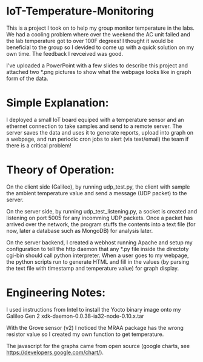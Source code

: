 # IoT-Temperature-Monitoring

This is a project I took on to help my group monitor temperature in the labs. We had a cooling problem where over the weekend the AC unit failed and the lab temperature got to over 100F degrees! I thought it would be beneficial to the group so I devided to come up with a quick solution on my own time. The feedback I revceived was good. 

I've uploaded a PowerPoint with a few slides to describe this project and attached two *.png pictures to show what the webpage looks like in graph form of the data. 


Simple Explanation:
=====================
I deployed a small IoT board equiped with a temperature sensor and an ethernet connection to take samples and send to a remote server. The server saves the data and uses it to generate reports, upload into graph on a webpage, and run periodic cron jobs to alert (via text/email) the team if there is a critical problem!  


Theory of Operation: 
=======================
On the client side (Galileo), by running udp_test.py, the client with sample the ambient temperature value and send a message (UDP packet) to the server. 

On the server side, by running udp_test_listening.py, a socket is created and listening on port 5005 for any incomming UDP packets. Once a packet has arrived over the network, the program stuffs the contents into a text file (for now, later a database such as MongoDB) for analysis later. 

On the server backend, I created a webhost running Apache and setup my configuration to tell the http daemon that any *.py file inside the directoty cgi-bin should call python interpreter. When a user goes to my webpage, the python scripts run to generate HTML and fill in the values (by parsing the text file with timestamp and temperature value) for graph display. 


Engineering Notes: 
=====================
I used instructions from Intel to install the Yocto binary image onto my Galileo Gen 2
xdk-daemon-0.0.38-ia32-node-0.10.x.tar

With the Grove sensor (v2) I noticed the MRAA package has the wrong resistor value so I created my own function to get temperature. 

The javascript for the graphs came from open source (google charts, see https://developers.google.com/chart/). 

